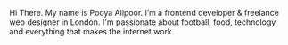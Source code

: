 Hi There. My name is Pooya Alipoor. I’m a frontend developer & freelance web designer in London. I'm passionate about football, food, technology and everything that makes the internet work. 
